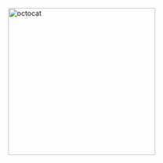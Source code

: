 <img src="https://octodex.github.com/images/total-eclipse-of-the-octocat.jpg" alt="octocat" width="300"/>
